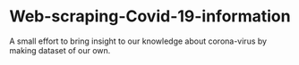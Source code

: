 # Web-scraping-Covid-19-information
A small effort to bring insight to our knowledge about corona-virus by making dataset of our own.
